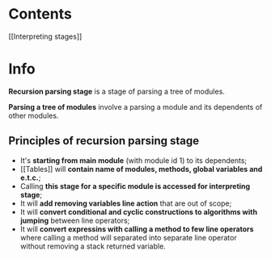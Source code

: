 # Contents

[[Interpreting stages]]

# Info
**Recursion parsing stage** is a stage of parsing a tree of modules.

**Parsing a tree of modules** involve a parsing a module and its dependents of other modules.

## Principles of recursion parsing stage
- It's **starting from main module** (with module id 1) to its dependents;
- [[Tables]] will **contain name of modules, methods, global variables and e.t.c.**;
- Calling **this stage for a specific module is accessed for interpreting stage**;
- It will **add removing variables line action** that are out of scope;
- It will **convert conditional and cyclic constructions to algorithms with jumping** between line operators;
- It will **convert expressins with calling a method to few line operators** where calling a method will separated into separate line operator without removing a stack returned variable.
